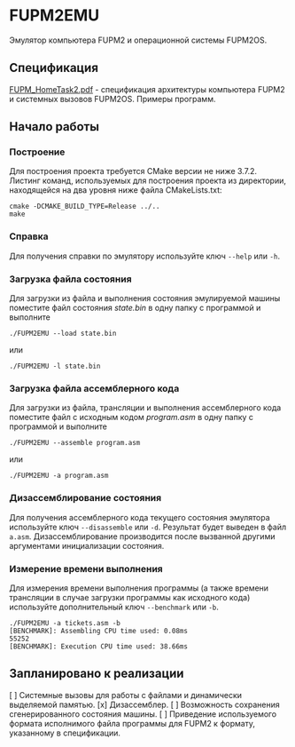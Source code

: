 # FUPM2EMU
Эмулятор компьютера FUPM2 и операционной системы FUPM2OS.

## Спецификация
[FUPM_HomeTask2.pdf](http://www.babichev.org/mipt/FUPM_HomeTask2.pdf) - спецификация архитектуры компьютера FUPM2 и системных вызовов FUPM2OS. Примеры программ.

## Начало работы
### Построение
Для построения проекта требуется CMake версии не ниже 3.7.2. Листинг команд, используемых для построения проекта из директории, находящейся на два уровня ниже файла CMakeLists.txt:
```
cmake -DCMAKE_BUILD_TYPE=Release ../..
make
```

### Справка
Для получения справки по эмулятору используйте ключ `--help` или `-h`.

### Загрузка файла состояния
Для загрузки из файла и выполнения состояния эмулируемой машины поместите файл состояния *state.bin* в одну папку с программой и выполните
```
./FUPM2EMU --load state.bin
```
или
```
./FUPM2EMU -l state.bin
```

### Загрузка файла ассемблерного кода
Для загрузки из файла, трансляции и выполнения ассемблерного кода поместите файл с исходным кодом *program.asm* в одну папку с программой и выполните
```
./FUPM2EMU --assemble program.asm
```
или
```
./FUPM2EMU -a program.asm
```

### Дизассемблирование состояния
Для получения ассемблерного кода текущего состояния эмулятора используйте ключ `--disassemble` или `-d`. Результат будет выведен в файл `a.asm`.
Дизассемблирование производится после вызванной другими аргументами инициализации состояния.

### Измерение времени выполнения
Для измерения времени выполнения программы (а также времени трансляции в случае загрузки программы как исходного кода) используйте дополнительный ключ `--benchmark` или `-b`.
```
./FUPM2EMU -a tickets.asm -b
[BENCHMARK]: Assembling CPU time used: 0.08ms
55252
[BENCHMARK]: Execution CPU time used: 38.66ms
```

## Запланировано к реализации
[ ] Системные вызовы для работы с файлами и динамически выделяемой памятью.
[x] Дизассемблер.
[ ] Возможность сохранения сгенерированного состояния машины.
[ ] Приведение используемого формата исполнимого файла программы для FUPM2 к формату, указанному в спецификации.
